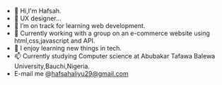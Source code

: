 - 👋 Hi,I'm Hafsah.
- 🌱 UX designer...
- 🌱 I’m on track for learning web development.
- 🌱 Currently working with a group on an e-commerce website using html,css,javascript and API.
- 💞️ I enjoy learning new things in tech.
- 📫 Currently studying Computer science at Abubakar Tafawa Balewa University,Bauchi,Nigeria.
-  E-mail me @hafsahaliyu29@gmail.com
